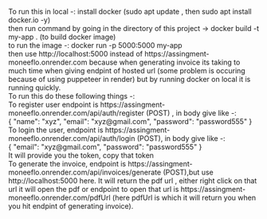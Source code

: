 <p> To run this in local -: install docker (sudo apt update , then sudo apt install docker.io -y) <br> then run command by going in the directory of this project -> docker build -t my-app . (to build docker image) <br> to run the image -: docker run -p 5000:5000 my-app <br> then use http://localhost:5000 instead of https://assingment-moneeflo.onrender.com because when generating invoice its taking to much time when giving endpint of hosted url (some problem is occuring because of using puppeteer in render) but by running docker on local it is running quickly. <br> To run this do these following things -:  <br> To register user endpoint is https://assingment-moneeflo.onrender.com/api/auth/register (POST) , in body give like -: <br> {
  "name": "xyz",
  "email": "xyz@gmail.com",
  "password": "password555"
} <br> To login the user, endpoint is https://assingment-moneeflo.onrender.com/api/auth/login (POST), in body give like -: <br> {
  "email": "xyz@gmail.com",
  "password": "password555"
} <br> It will provide you the token, copy that token <br> To generate the invoice, endpoint is https://assingment-moneeflo.onrender.com/api/invoices/generate (POST),but use http://localhost:5000 here. It will return the pdf url , either right click on that url it will open the pdf or endpoint to open that url is https://assingment-moneeflo.onrender.com/pdfUrl (here pdfUrl is which it will return you when you hit endpint of generating invoice). <br>   </p>
